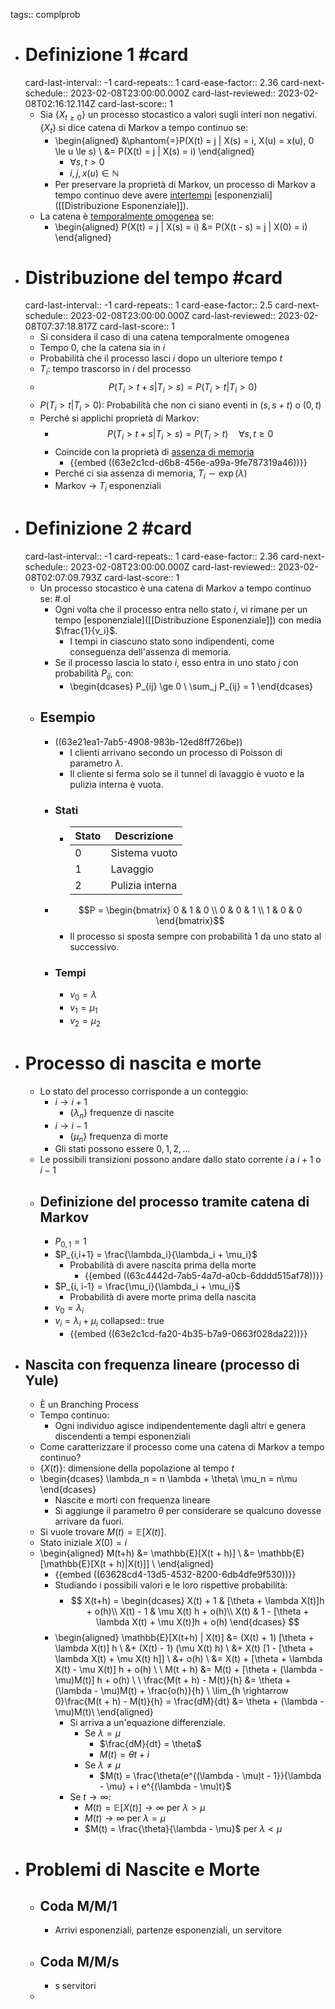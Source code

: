 tags:: complprob

- # Definizione 1 #card
  card-last-interval:: -1
  card-repeats:: 1
  card-ease-factor:: 2.36
  card-next-schedule:: 2023-02-08T23:00:00.000Z
  card-last-reviewed:: 2023-02-08T02:16:12.114Z
  card-last-score:: 1
	- Sia $\{X_{t \ge 0}\}$ un processo stocastico a valori sugli interi non negativi. $\{X_t\}$ si dice catena di Markov a tempo continuo se:
		- \begin{aligned}
		  &\phantom{=}P(X(t) = j | X(s) = i, X(u) = x(u), 0 \le u \le s) \\ &= P(X(t) = j | X(s) = i)
		  \end{aligned}
			- $\forall s, t > 0$
			- $i, j, x(u) \in \mathbb{N}$
		- Per preservare la proprietà di Markov, un processo di Markov a tempo continuo deve avere [intertempi](((63c03f33-b015-4415-8e27-3340b8725eb1))) [esponenziali]([[Distribuzione Esponenziale]]).
	- La catena è [temporalmente omogenea](((63e2c1cd-f770-4cb8-8e15-3fa4a50f55f5))) se:
		- \begin{aligned}
		  P(X(t) = j | X(s) = i) &= P(X(t - s) = j | X(0) = i)
		  \end{aligned}
- # Distribuzione del tempo #card
  card-last-interval:: -1
  card-repeats:: 1
  card-ease-factor:: 2.5
  card-next-schedule:: 2023-02-08T23:00:00.000Z
  card-last-reviewed:: 2023-02-08T07:37:18.817Z
  card-last-score:: 1
	- Si considera il caso di una catena temporalmente omogenea
	- Tempo 0, che la catena sia in $i$
	- Probabilità che il processo lasci $i$ dopo un ulteriore tempo $t$
	- $T_i$: tempo trascorso in $i$ del processo
	- $$P(T_i > t + s | T_i > s) = P(T_i > t | T_i > 0)$$
	- $P(T_i > t | T_i > 0)$: Probabilità che non ci siano eventi in $(s, s+t)$ o $(0, t)$
	- Perché si applichi proprietà di Markov:
		- $$P(T_i > t + s | T_i > s) = P(T_i > t) \quad \forall s, t \ge 0$$
		- Coincide con la proprietà di [assenza di memoria](((63833964-6561-46f6-8dc0-e2d738686ec3)))
			- {{embed ((63e2c1cd-d6b8-456e-a99a-9fe787319a46))}}
		- Perché ci sia assenza di memoria, $T_i \sim \exp(\lambda)$
		- Markov $\rightarrow$ $T_i$ esponenziali
- # Definizione 2 #card
  card-last-interval:: -1
  card-repeats:: 1
  card-ease-factor:: 2.36
  card-next-schedule:: 2023-02-08T23:00:00.000Z
  card-last-reviewed:: 2023-02-08T02:07:09.793Z
  card-last-score:: 1
	- Un processo stocastico è una catena di Markov a tempo continuo se: #.ol
		- Ogni volta che il processo entra nello stato $i$, vi rimane per un tempo [esponenziale]([[Distribuzione Esponenziale]]) con media $\frac{1}{v_i}$.
			- I tempi in ciascuno stato sono indipendenti, come conseguenza dell'assenza di memoria.
		- Se il processo lascia lo stato $i$, esso entra in uno stato $j$ con probabilità $P_{ij}$, con:
			- \begin{dcases}
			  P_{ij} \ge 0 \\
			  \sum_j P_{ij} = 1
			  \end{dcases}
	- ## Esempio
		- ((63e21ea1-7ab5-4908-983b-12ed8ff726be))
			- I clienti arrivano secondo un processo di Poisson di parametro $\lambda$.
			- Il cliente si ferma solo se il tunnel di lavaggio è vuoto e la pulizia interna è vuota.
		- ### Stati
			- |Stato | Descrizione |
			  |--|--|
			  |0 | Sistema vuoto |
			  |1 | Lavaggio |
			  |2  | Pulizia interna |
		- $$P = \begin{bmatrix}
		  0 & 1 & 0 \\ 0 & 0 & 1 \\ 1 & 0 & 0
		  \end{bmatrix}$$
			- Il processo si sposta sempre con probabilità 1 da uno stato al successivo.
		- ### Tempi
			- $v_0 = \lambda$
			- $v_1 = \mu_1$
			- $v_2 = \mu_2$
- # Processo di nascita e morte
	- Lo stato del processo corrisponde a un conteggio:
		- $i \rightarrow i + 1$
			- $\{\lambda_n\}$ frequenze di nascite
		- $i \rightarrow i - 1$
			- $\{\mu_n\}$ frequenza di morte
		- Gli stati possono essere $0, 1, 2, \ldots$
	- Le possibili transizioni possono andare dallo stato corrente $i$ a $i + 1$ o $i - 1$
	- ## Definizione del processo tramite catena di Markov
		- $P_{0,1} = 1$
		- $P_{i,i+1} = \frac{\lambda_i}{\lambda_i + \mu_i}$
			- Probabilità di avere nascita prima della morte
				- {{embed ((63c4442d-7ab5-4a7d-a0cb-6dddd515af78))}}
		- $P_{i, i-1} = \frac{\mu_i}{\lambda_i + \mu_i}$
			- Probabilità di avere morte prima della nascita
		- $v_0 = \lambda_i$
		- $v_i = \lambda_i + \mu_i$
		  collapsed:: true
			- {{embed ((63e2c1cd-fa20-4b35-b7a9-0663f028da22))}}
- ## Nascita con frequenza lineare (processo di Yule)
	- È un Branching Process
	- Tempo continuo:
		- Ogni individuo agisce indipendentemente dagli altri e genera discendenti a tempi esponenziali
	- Come caratterizzare il processo come una catena di Markov a tempo continuo?
	- $\{X(t)\}$: dimensione della popolazione al tempo $t$
	- \begin{dcases}
	  \lambda_n = n \lambda + \theta\\
	  \mu_n = n\mu
	  \end{dcases}
		- Nascite e morti con frequenza lineare
		- Si aggiunge il parametro $\theta$ per considerare se qualcuno dovesse arrivare da fuori.
	- Si vuole trovare $M(t) = \mathbb{E}[X(t)]$.
	- Stato iniziale $X(0) = i$
	- \begin{aligned}
	  M(t+h) &= \mathbb{E}[X(t + h)] \\
	  &= \mathbb{E}[\mathbb{E}[X(t + h)|X(t)]] \\
	  \end{aligned}
		- {{embed ((63628cd4-13d5-4532-8200-6db4dfe9f530))}}
		- Studiando i possibili valori e le loro rispettive probabilità:
			- $$
			  X(t+h) = \begin{dcases}
			  X(t) + 1 & [\theta + \lambda X(t)]h + o(h)\\
			  X(t) - 1 & \mu X(t) h + o(h)\\
			  X(t) & 1 - [\theta + \lambda X(t) + \mu X(t)]h + o(h)
			  \end{dcases}
			  $$
		- \begin{aligned}
		  \mathbb{E}[X(t+h) | X(t)] &= (X(t) + 1) [\theta + \lambda X(t)] h \\
		  &+ (X(t) - 1)  (\mu X(t) h) \\
		  &+ X(t) [1 - [\theta + \lambda X(t) + \mu X(t) h]] \\
		  &+ o(h) \\
		  &= X(t) + [\theta + \lambda X(t) - \mu X(t)] h + o(h) \\
		  \\
		  M(t + h) &=  M(t) + [\theta + (\lambda - \mu)M(t)] h + o(h) \\
		  \\
		  \frac{M(t + h) - M(t)}{h} &=  \theta + (\lambda - \mu)M(t) + \frac{o(h)}{h} \\
		  \lim_{h \rightarrow 0}\frac{M(t + h) - M(t)}{h} = \frac{dM}{dt} &=  \theta + (\lambda - \mu)M(t)\\
		  \end{aligned}
			- Si arriva a un'equazione differenziale.
				- Se $\lambda = \mu$
					- $\frac{dM}{dt} = \theta$
					- $M(t) = \theta t + i$
				- Se $\lambda \neq \mu$
					- $M(t) = \frac{\theta(e^{(\lambda - \mu)t - 1}}{\lambda - \mu} + i e^{(\lambda - \mu)t}$
			- Se $t \rightarrow \infty$:
				- $M(t) = \mathbb{E}[X(t)] \rightarrow \infty$ per $\lambda > \mu$
				- $M(t) \rightarrow \infty$ per $\lambda = \mu$
				- $M(t) = \frac{\theta}{\lambda - \mu}$ per $\lambda < \mu$
- # Problemi di Nascite e Morte
	- ## Coda M/M/1
		- Arrivi esponenziali, partenze esponenziali, un servitore
	- ## Coda M/M/s
		- s servitori
	-